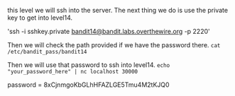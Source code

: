this level we will ssh into the server. The next thing we do is use the private key to get into level14.

'ssh -i sshkey.private bandit14@bandit.labs.overthewire.org -p 2220'

Then we will check the path provided if we have the password there.
`cat /etc/bandit_pass/bandit14`

Then we will use that password to ssh into level14.
`echo "your_password_here" | nc localhost 30000`

password = 8xCjnmgoKbGLhHFAZLGE5Tmu4M2tKJQ0
